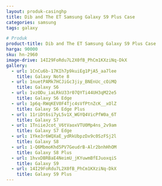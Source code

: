 ```yaml
---
layout: produk-casinghp
title: Dib and The ET Samsung Galaxy S9 Plus Case
categories: samsung
tags: galaxy

# Produk
product-title: Dib and The ET Samsung Galaxy S9 Plus Case
harga: 90000
sku: hn-2960
image-drive: 14I29FoRdu7L2X0fB_PhCm1KXziNq-DkX
gallery:
  - url: 1CnCu6b-17KIh7p9kuiEg1PjA5_aa7lee
    title: Galaxy Note 8
  - url: 1nuetPAMk7HCJiGc3jiy_BNEnUc_cOiMQ
    title: Galaxy S6
  - url: 1vzODu_iaLRkU33r07QYTi44UH3qM22e5
    title: Galaxy S6 Edge
  - url: 1p6q-RWqKEV0F4Tjc4sVfPtnZcK__xOlZ
    title: Galaxy S6 Edge Plus
  - url: 11riDt6si7yL5v1X_WGYQ4VicPfW0a_6T
    title: Galaxy S7
  - url: 1TniieJcot_V6tVaoxVTU0Mp4ns_2v9am
    title: Galaxy S7 Edge
  - url: 1Yke3r6WQXaE_ydRkUbpzDx9c0SzFSj2l
    title: Galaxy S8
  - url: 1-Q6MbmoKhd5PV7GeudrB-Alr2bnhHhOM
    title: Galaxy S8 Plus
  - url: 1hvxDBRBaE4NeimU_jKYuwmBfEJuoxqiS
    title: Galaxy S9
  - url: 14I29FoRdu7L2X0fB_PhCm1KXziNq-DkX
    title: Galaxy S9 Plus
---
```

